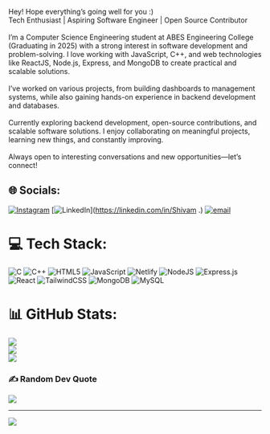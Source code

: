 Hey! Hope everything’s going well for you :)<br>Tech Enthusiast | Aspiring Software Engineer | Open Source Contributor<br><br>I’m a Computer Science Engineering student at ABES Engineering College (Graduating in 2025) with a strong interest in software development and problem-solving. I love working with JavaScript, C++, and web technologies like ReactJS, Node.js, Express, and MongoDB to create practical and scalable solutions.<br><br>I’ve worked on various projects, from building dashboards to management systems, while also gaining hands-on experience in backend development and databases. <br><br>Currently exploring backend development, open-source contributions, and scalable software solutions. I enjoy collaborating on meaningful projects, learning new things, and constantly improving.<br><br>Always open to interesting conversations and new opportunities—let’s connect!


## 🌐 Socials:
[![Instagram](https://img.shields.io/badge/Instagram-%23E4405F.svg?logo=Instagram&logoColor=white)](https://instagram.com/shivam_awana_) [![LinkedIn](https://img.shields.io/badge/LinkedIn-%230077B5.svg?logo=linkedin&logoColor=white)](https://linkedin.com/in/Shivam .) [![email](https://img.shields.io/badge/Email-D14836?logo=gmail&logoColor=white)](mailto:shivamb89015@gmail.com) 

# 💻 Tech Stack:
![C](https://img.shields.io/badge/c-%2300599C.svg?style=for-the-badge&logo=c&logoColor=white) ![C++](https://img.shields.io/badge/c++-%2300599C.svg?style=for-the-badge&logo=c%2B%2B&logoColor=white) ![HTML5](https://img.shields.io/badge/html5-%23E34F26.svg?style=for-the-badge&logo=html5&logoColor=white) ![JavaScript](https://img.shields.io/badge/javascript-%23323330.svg?style=for-the-badge&logo=javascript&logoColor=%23F7DF1E) ![Netlify](https://img.shields.io/badge/netlify-%23000000.svg?style=for-the-badge&logo=netlify&logoColor=#00C7B7) ![NodeJS](https://img.shields.io/badge/node.js-6DA55F?style=for-the-badge&logo=node.js&logoColor=white) ![Express.js](https://img.shields.io/badge/express.js-%23404d59.svg?style=for-the-badge&logo=express&logoColor=%2361DAFB) ![React](https://img.shields.io/badge/react-%2320232a.svg?style=for-the-badge&logo=react&logoColor=%2361DAFB) ![TailwindCSS](https://img.shields.io/badge/tailwindcss-%2338B2AC.svg?style=for-the-badge&logo=tailwind-css&logoColor=white) ![MongoDB](https://img.shields.io/badge/MongoDB-%234ea94b.svg?style=for-the-badge&logo=mongodb&logoColor=white) ![MySQL](https://img.shields.io/badge/mysql-4479A1.svg?style=for-the-badge&logo=mysql&logoColor=white)
# 📊 GitHub Stats:
![](https://github-readme-stats.vercel.app/api?username=simclay&theme=shadow_blue&hide_border=false&include_all_commits=false&count_private=false)<br/>
![](https://nirzak-streak-stats.vercel.app/?user=simclay&theme=shadow_blue&hide_border=false)<br/>
![](https://github-readme-stats.vercel.app/api/top-langs/?username=simclay&theme=shadow_blue&hide_border=false&include_all_commits=false&count_private=false&layout=compact)

### ✍️ Random Dev Quote
![](https://quotes-github-readme.vercel.app/api?type=horizontal&theme=radical)

---
[![](https://visitcount.itsvg.in/api?id=simclay&icon=0&color=0)](https://visitcount.itsvg.in)

<!-- Proudly created with GPRM ( https://gprm.itsvg.in ) -->
